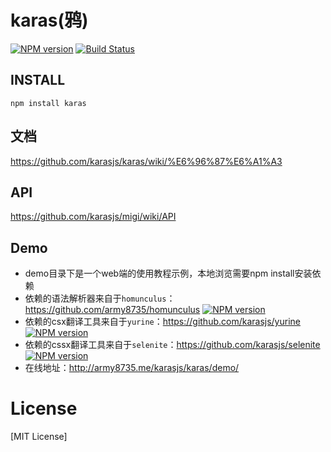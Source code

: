 # karas(鸦)

[![NPM version](https://badge.fury.io/js/karas.png)](https://npmjs.org/package/karas)
[![Build Status](https://travis-ci.org/karasjs/karas.svg?branch=master)](https://travis-ci.org/karasjs/karas)

## INSTALL
```
npm install karas
```

## 文档
https://github.com/karasjs/karas/wiki/%E6%96%87%E6%A1%A3

## API
https://github.com/karasjs/migi/wiki/API

## Demo
* demo目录下是一个web端的使用教程示例，本地浏览需要npm install安装依赖
* 依赖的语法解析器来自于`homunculus`：https://github.com/army8735/homunculus [![NPM version](https://badge.fury.io/js/homunculus.png)](https://npmjs.org/package/homunculus)
* 依赖的csx翻译工具来自于`yurine`：https://github.com/karasjs/yurine [![NPM version](https://badge.fury.io/js/yurine.png)](https://npmjs.org/package/yurine)
* 依赖的cssx翻译工具来自于`selenite`：https://github.com/karasjs/selenite [![NPM version](https://badge.fury.io/js/selenite.png)](https://npmjs.org/package/selenite)
* 在线地址：http://army8735.me/karasjs/karas/demo/

# License
[MIT License]
